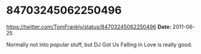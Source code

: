 # 84703245062250496
https://twitter.com/TomFrankly/status/84703245062250496
**Date:** 2011-06-25

Normally not into popular stuff, but DJ Got Us Falling In Love is really good.
